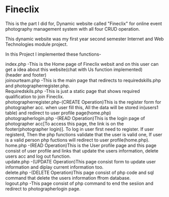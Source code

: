 # Fineclix
This is the part I did for, Dynamic website called "Fineclix" for online event  photography management system with all four CRUD operation.

This dynamic website was my first year second semester Internet and Web Technologies module project.

In this Project I implemented these functions- 

index.php               -This is the Home page of Fineclix websit and on this user can get a idea about this website(chat with Us function implemented)</br>
(header and footer)</br>
joinourteam.php         -This is the main page that redirects to requiredskills.php and photographerregister.php.</br>
Requiredskils.php       -This is just a static page that shows required qualification to join Fineclix.</br>
photographerregister.php-(CREATE Operation)This is the register form for photographer acc. when user fill this,
                          All the data will be stored in(users1 table) and redirect to user profile page(home.php)</br>
photographerlogin.php   -(READ Operation)This is the login page of photographer acc[To access this page, the link is on the footer(photographer login)].
                          To log in user first need to register. If user registerd, Then the php functions validate that the user is valid one,
                          If user is a valid person php fuctions will redirect to user profile(home.php).</br>
home.php                -(READ Operation)This is the User profile page and this page consist of user profile and links that update the users information,
                          delete users acc and log out function.<br>
update.php              -(UPDATE Operation)This page consist form to update user information and diplay current information too.</br>
delete.php              -(DELETE Operation)This page consist of php code and sql command that delete the users information ffrom database.<br>
logout.php              -This page consist of php command to end the sesiion and redirect to photographerlogin page.</br>
